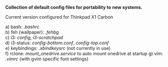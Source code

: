 **Collection of default config files for portability to new systems.**

Current version configured for Thinkpad X1 Carbon

a) bash: _.bashrc_  
b) feh (wallpaper): _.fehbg_  
c) i3: _config_, _i3-scratchpad_  
d) i3-status: _config-bottom.conf_, _config-top.conf_  
e) keybindings: _.xbindkeysrc_ (not currently in use)  
f) rclone: _mount_onedrive.service_ to auto mount onedrive at startup 
g) vim: _.vimrc_ (with gvim specific font settings)
